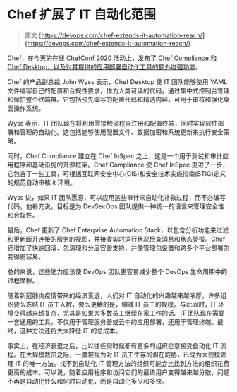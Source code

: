 # Chef 扩展了 IT 自动化范围

> 原文:[https://devops.com/chef-extends-it-automation-reach/](https://devops.com/chef-extends-it-automation-reach/)

Chef，在今天的在线 [ChefConf 2020](https://www.chefconf.io/) 活动上，[发布了 Chef Compliance 和 Chef Desktop，以及对其提供的应用部署自动化工具的额外增强功能](https://www.chef.io/press-release/chef-introduces-integrated-devsecops-portfolio-for-compliance-desktop-management-and-application-delivery/)。

Chef 的产品副总裁 John Wyss 表示，Chef Desktop 使 IT 团队能够使用 YAML 文件编写自己的配置和合规性要求，作为人类可读的代码，通过集中式控制台管理和保护整个终端群。它包括预先编写的配置代码和精选内容，可用于审核和强化桌面操作系统。

Wyss 表示，IT 团队现在将利用零接触流程来注册和配置终端，同时实现软件部署和管理的自动化。这包括能够使用配置文件、数据加密和系统更新来执行安全策略。

同时，Chef Compliance 建立在 Chef InSpec 之上，这是一个用于测试和审计应用程序和基础设施的开源框架。Chef Compliance 使 Chef InSpec 更进了一步，它包含了一些工具，可根据互联网安全中心(CIS)和安全技术实施指南(STIG)定义的规范自动审核 it 环境。

Wyss 说，如果 IT 团队愿意，可以应用这些审计来自动化补救过程，而不必编写代码。他补充说，目标是为 DevSecOps 团队提供一种统一的语言来管理安全性和合规性。

最后，Chef 更新了 Chef Enterprise Automation Stack，以包含分析功能来过滤和更新断开连接的服务的视图，并接收实时运行状况检查消息和状态警报。Chef 还增加了快速回滚、包清理和分层容器支持，并使管理包设置和跨多个平台部署包变得更容易。

总的来说，这些能力应该使 DevOps 团队更容易减少整个 DevOps 生命周期中的过程摩擦。

随着新冠肺炎疫情带来的经济衰退，人们对 IT 自动化的兴趣越来越浓厚。许多组织要么冻结 IT 员工人数，要么更糟的是，缩减 IT 员工的规模。与此同时，IT 环境变得越来越复杂，尤其是如果大多数员工继续在家工作的话。IT 团队现在需要一套通用的工具，不仅用于管理服务器或云中的应用部署，还用于管理终端。最终，这种方法还将大大降低 IT 的总成本。

事实上，在经济衰退之后，比以往任何时候都有更多的组织愿意接受自动化 IT 流程。在大规模裁员之际，一度被视为对 IT 员工生存的潜在威胁，已成为大规模管理 IT 的唯一方法。找不到自动化 IT 管理方法的组织可能会比找到方法的组织花费更高的成本。可以说，随着应用程序和访问它们的最终用户变得越来越分散，问题不再是自动化什么和何时自动化，而是自动化多少和多快。